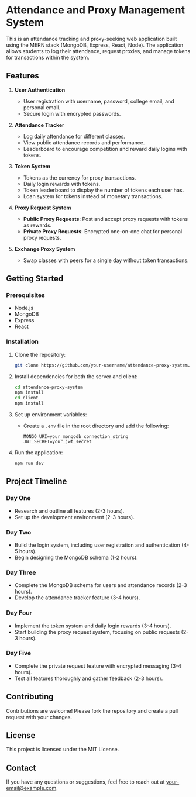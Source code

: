 # Attendance and Proxy Management System

This is an attendance tracking and proxy-seeking web application built using the MERN stack (MongoDB, Express, React, Node). The application allows students to log their attendance, request proxies, and manage tokens for transactions within the system.

## Features

1. **User Authentication**
   - User registration with username, password, college email, and personal email.
   - Secure login with encrypted passwords.

2. **Attendance Tracker**
   - Log daily attendance for different classes.
   - View public attendance records and performance.
   - Leaderboard to encourage competition and reward daily logins with tokens.

3. **Token System**
   - Tokens as the currency for proxy transactions.
   - Daily login rewards with tokens.
   - Token leaderboard to display the number of tokens each user has.
   - Loan system for tokens instead of monetary transactions.

4. **Proxy Request System**
   - **Public Proxy Requests**: Post and accept proxy requests with tokens as rewards.
   - **Private Proxy Requests**: Encrypted one-on-one chat for personal proxy requests.

5. **Exchange Proxy System**
   - Swap classes with peers for a single day without token transactions.

## Getting Started

### Prerequisites

- Node.js
- MongoDB
- Express
- React

### Installation

1. Clone the repository:
    ```bash
    git clone https://github.com/your-username/attendance-proxy-system.git
    ```

2. Install dependencies for both the server and client:
    ```bash
    cd attendance-proxy-system
    npm install
    cd client
    npm install
    ```

3. Set up environment variables:
    - Create a `.env` file in the root directory and add the following:
        ```env
        MONGO_URI=your_mongodb_connection_string
        JWT_SECRET=your_jwt_secret
        ```

4. Run the application:
    ```bash
    npm run dev
    ```

## Project Timeline

### Day One
- Research and outline all features (2-3 hours).
- Set up the development environment (2-3 hours).

### Day Two
- Build the login system, including user registration and authentication (4-5 hours).
- Begin designing the MongoDB schema (1-2 hours).

### Day Three
- Complete the MongoDB schema for users and attendance records (2-3 hours).
- Develop the attendance tracker feature (3-4 hours).

### Day Four
- Implement the token system and daily login rewards (3-4 hours).
- Start building the proxy request system, focusing on public requests (2-3 hours).

### Day Five
- Complete the private request feature with encrypted messaging (3-4 hours).
- Test all features thoroughly and gather feedback (2-3 hours).

## Contributing

Contributions are welcome! Please fork the repository and create a pull request with your changes.

## License

This project is licensed under the MIT License.

## Contact

If you have any questions or suggestions, feel free to reach out at your-email@example.com.

